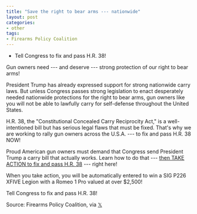 ```yaml
---
title: "Save the right to bear arms --- nationwide"
layout: post
categories:
- other
tags:
- Firearms Policy Coalition
---
```


- Tell Congress to fix and pass H.R. 38!

Gun owners need --- and deserve --- strong protection of our right to bear arms!

President Trump has already expressed support for strong nationwide carry laws. But unless Congress passes strong legislation to enact desperately needed nationwide protections for the right to bear arms, gun owners like you will not be able to lawfully carry for self-defense throughout the United States.

H.R. 38, the "Constitutional Concealed Carry Reciprocity Act," is a well-intentioned bill but has serious legal flaws that must be fixed. That's why we are working to rally gun owners across the U.S.A. --- to fix and pass H.R. 38 NOW!

Proud American gun owners must demand that Congress send President Trump a carry bill that actually works. Learn how to do that --- [then TAKE ACTION to fix and pass H.R. 38](https://www.firearmspolicy.org/hr38#civiclick-widget-container) --- right here!

When you take action, you will be automatically entered to win a SIG P226 XFIVE Legion with a Romeo 1 Pro valued at over $2,500!

Tell Congress to fix and pass H.R. 38!

Source: Firearms Policy Coalition, via [𝕏](https://x.com)
